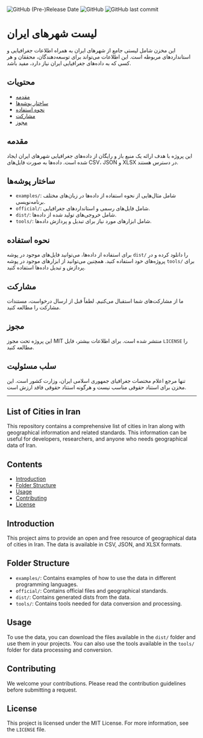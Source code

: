 ![GitHub (Pre-)Release Date](https://img.shields.io/github/release-date-pre/sajaddp/list-of-cities-in-Iran?style=for-the-badge)
![GitHub](https://img.shields.io/github/license/sajaddp/list-of-cities-in-Iran?style=for-the-badge)
![GitHub last commit](https://img.shields.io/github/last-commit/sajaddp/list-of-cities-in-Iran?style=for-the-badge)

# لیست شهرهای ایران

این مخزن شامل لیستی جامع از شهرهای ایران به همراه اطلاعات جغرافیایی و استانداردهای مربوطه است. این اطلاعات می‌تواند برای توسعه‌دهندگان، محققان و هر کسی که به داده‌های جغرافیایی ایران نیاز دارد، مفید باشد.

## محتویات

- [مقدمه](#مقدمه)
- [ساختار پوشه‌ها](#ساختار-پوشه‌ها)
- [نحوه استفاده](#نحوه-استفاده)
- [مشارکت](#مشارکت)
- [مجوز](#مجوز)

## مقدمه

این پروژه با هدف ارائه یک منبع باز و رایگان از داده‌های جغرافیایی شهرهای ایران ایجاد شده است. داده‌ها به صورت فایل‌های CSV، JSON و XLSX در دسترس هستند.

## ساختار پوشه‌ها

- `examples/`: شامل مثال‌هایی از نحوه استفاده از داده‌ها در زبان‌های مختلف برنامه‌نویسی.
- `official/`: شامل فایل‌های رسمی و استانداردهای جغرافیایی.
- `dist/`: شامل خروجی‌های تولید شده از داده‌ها.
- `tools/`: شامل ابزارهای مورد نیاز برای تبدیل و پردازش داده‌ها.

## نحوه استفاده

برای استفاده از داده‌ها، می‌توانید فایل‌های موجود در پوشه `dist/` را دانلود کرده و در پروژه‌های خود استفاده کنید. همچنین می‌توانید از ابزارهای موجود در پوشه `tools/` برای پردازش و تبدیل داده‌ها استفاده کنید.

## مشارکت

ما از مشارکت‌های شما استقبال می‌کنیم. لطفاً قبل از ارسال درخواست، مستندات مشارکت را مطالعه کنید.

## مجوز

این پروژه تحت مجوز MIT منتشر شده است. برای اطلاعات بیشتر، فایل `LICENSE` را مطالعه کنید.

## سلب مسئولیت

تنها مرجع اعلام مختصات جغرافیای جمهوری اسلامی ایران، وزارت کشور است. این مخزن برای استناد حقوقی مناسب نیست و هرگونه استناد حقوقی فاقد ارزش است.

---

## List of Cities in Iran

This repository contains a comprehensive list of cities in Iran along with geographical information and related standards. This information can be useful for developers, researchers, and anyone who needs geographical data of Iran.

## Contents

- [Introduction](#introduction)
- [Folder Structure](#folder-structure)
- [Usage](#usage)
- [Contributing](#contributing)
- [License](#license)

## Introduction

This project aims to provide an open and free resource of geographical data of cities in Iran. The data is available in CSV, JSON, and XLSX formats.

## Folder Structure

- `examples/`: Contains examples of how to use the data in different programming languages.
- `official/`: Contains official files and geographical standards.
- `dist/`: Contains generated dists from the data.
- `tools/`: Contains tools needed for data conversion and processing.

## Usage

To use the data, you can download the files available in the `dist/` folder and use them in your projects. You can also use the tools available in the `tools/` folder for data processing and conversion.

## Contributing

We welcome your contributions. Please read the contribution guidelines before submitting a request.

## License

This project is licensed under the MIT License. For more information, see the `LICENSE` file.
